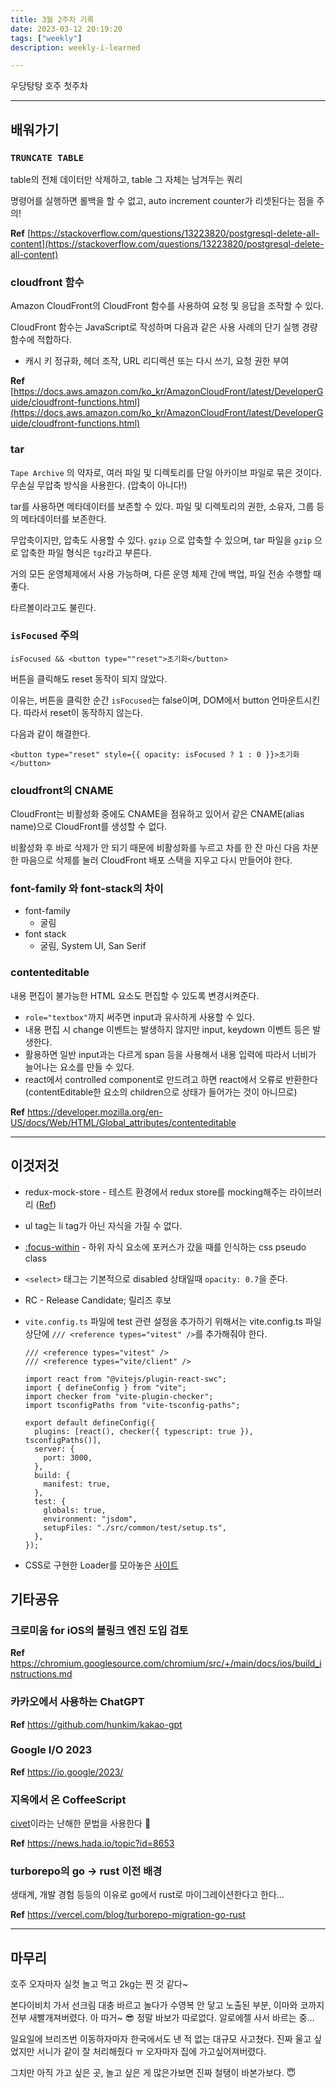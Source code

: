 ```yaml
---
title: 3월 2주차 기록
date: 2023-03-12 20:19:20
tags: ["weekly"]
description: weekly-i-learned

---
```


우당탕탕 호주 첫주차

<!-- more -->

---

## 배워가기

### `TRUNCATE TABLE`

table의 전체 데이터만 삭제하고, table 그 자체는 남겨두는 쿼리

명령어를 실행하면 롤백을 할 수 없고, auto increment counter가 리셋된다는 점을 주의!

**Ref** [https://stackoverflow.com/questions/13223820/postgresql-delete-all-content](https://stackoverflow.com/questions/13223820/postgresql-delete-all-content)

### cloudfront 함수

Amazon CloudFront의 CloudFront 함수를 사용하여 요청 및 응답을 조작할 수 있다.

CloudFront 함수는 JavaScript로 작성하며 다음과 같은 사용 사례의 단기 실행 경량 함수에 적합하다.

- 캐시 키 정규화, 헤더 조작, URL 리디렉션 또는 다시 쓰기, 요청 권한 부여

**Ref** [https://docs.aws.amazon.com/ko_kr/AmazonCloudFront/latest/DeveloperGuide/cloudfront-functions.html](https://docs.aws.amazon.com/ko_kr/AmazonCloudFront/latest/DeveloperGuide/cloudfront-functions.html)

### tar

`Tape Archive` 의 약자로, 여러 파일 및 디렉토리를 단일 아카이브 파일로 묶은 것이다. 무손실 무압축 방식을 사용한다. (압축이 아니다!)

tar를 사용하면 메타데이터를 보존할 수 있다. 파일 및 디렉토리의 권한, 소유자, 그룹 등의 메타데이터를 보존한다.

무압축이지만, 압축도 사용할 수 있다. `gzip` 으로 압축할 수 있으며, tar 파일을 `gzip` 으로 압축한 파일 형식은 `tgz`라고 부른다.

거의 모든 운영체제에서 사용 가능하며, 다른 운영 체제 간에 백업, 파일 전송 수행할 때 좋다.

타르볼이라고도 불린다.

### `isFocused` 주의

`isFocused && <button type=""reset">초기화</button>`

버튼을 클릭해도 reset 동작이 되지 않았다.

이유는, 버튼을 클릭한 순간 `isFocused`는 false이며, DOM에서 button 언마운트시킨다. 따라서 reset이 동작하지 않는다.

다음과 같이 해결한다.

`<button type="reset" style={{ opacity: isFocused ? 1 : 0 }}>초기화</button>`

### cloudfront의 CNAME

CloudFront는 비활성화 중에도 CNAME을 점유하고 있어서 같은 CNAME(alias name)으로 CloudFront를 생성할 수 없다.

비활성화 후 바로 삭제가 안 되기 때문에 비활성화를 누르고 차를 한 잔 마신 다음 차분한 마음으로 삭제를 눌러 CloudFront 배포 스택을 지우고 다시 만들어야 한다.

### font-family 와 font-stack의 차이

- font-family
  - 굴림
- font stack
  - 굴림, System UI, San Serif

### contenteditable

내용 편집이 불가능한 HTML 요소도 편집할 수 있도록 변경시켜준다.

- `role="textbox"`까지 써주면 input과 유사하게 사용할 수 있다.
- 내용 편집 시 change 이벤트는 발생하지 않지만 input, keydown 이벤트 등은 발생한다.
- 활용하면 일반 input과는 다르게 span 등을 사용해서 내용 입력에 따라서 너비가 늘어나는 요소를 만들 수 있다.
- react에서 controlled component로 만드려고 하면 react에서 오류로 반환한다 (contentEditable한 요소의 children으로 상태가 들어가는 것이 아니므로)

**Ref** https://developer.mozilla.org/en-US/docs/Web/HTML/Global_attributes/contenteditable

---

## 이것저것

- redux-mock-store - 테스트 환경에서 redux store를 mocking해주는 라이브러리 ([Ref](https://www.npmjs.com/package/redux-mock-store))
- ul tag는 li tag가 아닌 자식을 가질 수 없다.
- [:focus-within](https://developer.mozilla.org/en-US/docs/Web/CSS/:focus-within) - 하위 자식 요소에 포커스가 갔을 때를 인식하는 css pseudo class
- `<select>` 태그는 기본적으로 disabled 상태일때 `opacity: 0.7`을 준다.
- RC - Release Candidate; 릴리즈 후보
- `vite.config.ts` 파일에 test 관련 설정을 추가하기 위해서는 vite.config.ts 파일 상단에 `/// <reference types="vitest" />`를 추가해줘야 한다.

  ```tsx
  /// <reference types="vitest" />
  /// <reference types="vite/client" />

  import react from "@vitejs/plugin-react-swc";
  import { defineConfig } from "vite";
  import checker from "vite-plugin-checker";
  import tsconfigPaths from "vite-tsconfig-paths";

  export default defineConfig({
    plugins: [react(), checker({ typescript: true }), tsconfigPaths()],
    server: {
      port: 3000,
    },
    build: {
      manifest: true,
    },
    test: {
      globals: true,
      environment: "jsdom",
      setupFiles: "./src/common/test/setup.ts",
    },
  });
  ```

- CSS로 구현한 Loader를 모아놓은 [사이트](https://cssloaders.github.io/)

## 기타공유

### 크로미움 for iOS의 블링크 엔진 도입 검토

**Ref** <https://chromium.googlesource.com/chromium/src/+/main/docs/ios/build_instructions.md>

### 카카오에서 사용하는 ChatGPT

**Ref** <https://github.com/hunkim/kakao-gpt>

### Google I/O 2023

**Ref** <https://io.google/2023/>

### 지옥에서 온 CoffeeScript

[civet](https://civet.dev/)이라는 난해한 문법을 사용한다 🫠

**Ref** <https://news.hada.io/topic?id=8653>

### turborepo의 go -> rust 이전 배경

생태계, 개발 경험 등등의 이유로 go에서 rust로 마이그레이션한다고 한다...

**Ref** <https://vercel.com/blog/turborepo-migration-go-rust>

---

## 마무리

호주 오자마자 실컷 놀고 먹고 2kg는 찐 것 같다~

본다이비치 가서 선크림 대충 바르고 놀다가 수영복 안 닿고 노출된 부분, 이마와 코까지 전부 새빨개져버렸다. 아 따거~ 😎 정말 바보가 따로없다. 알로에젤 사서 바르는 중...

일요일에 브리즈번 이동하자마자 한국에서도 낸 적 없는 대규모 사고쳤다. 진짜 울고 싶었지만 서니가 같이 잘 처리해줬다 ㅠ 오자마자 집에 가고싶어져버렸다.

그치만 아직 가고 싶은 곳, 놀고 싶은 게 많은가보면 진짜 철탱이 바본가보다. 😇
